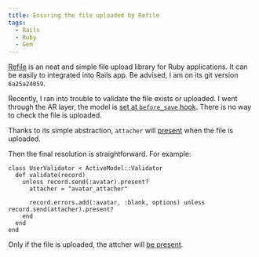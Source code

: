 ```yaml
---
title: Ensuring the file uploaded by Refile
tags:
  - Rails
  - Ruby
  - Gem
---
```


[Refile](https://github.com/refile/refile) is an neat and simple file upload library for Ruby applications. It can be easily to integrated into Rails app. Be advised, I am on its git version `6a25a24059`.

Recently, I ran into trouble to validate the file exists or uploaded. I went through the AR layer, the model is [set at `before_save` hook](https://github.com/refile/refile/blob/6a25a24059/lib/refile/attachment/active_record.rb#L24-L26). There is no way to check the file is uploaded.

Thanks to its simple abstraction, `attacher` will [present](https://github.com/refile/refile/blob/6a25a24059/lib/refile/attachment/active_record.rb#L12-L15) when the file is uploaded.

Then the final resolution is straightforward. For example:

    class UserValidator < ActiveModel::Validator
      def validate(record)
        unless record.send(:avatar).present?
          attacher = "avatar_attacher"

          record.errors.add(:avatar, :blank, options) unless record.send(attacher).present?
		end
      end
    end

Only if the file is uploaded, the attcher will [be present](https://github.com/refile/refile/blob/6a25a24059/lib/refile/attacher.rb#L150-L152).
